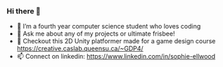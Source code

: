 ### Hi there 👋

- 🌱 I’m a fourth year computer science student who loves coding
- 💬 Ask me about any of my projects or ultimate frisbee!
- 🔭 Checkout this 2D Unity platformer made for a game design course https://creative.caslab.queensu.ca/~GDP4/
- 📫 Connect on linkedin: https://www.linkedin.com/in/sophie-ellwood 


<!--
**sophellwood/sophellwood** is a ✨ _special_ ✨ repository because its `README.md` (this file) appears on your GitHub profile.

Here are some ideas to get you started:

- 🔭 I’m currently working on ...
- 🌱 I’m currently learning ...
- 👯 I’m looking to collaborate on ...
- 🤔 I’m looking for help with ...
- 💬 Ask me about ...
- 📫 How to reach me: ...
- 😄 Pronouns: ...
- ⚡ Fun fact: ...
-->
